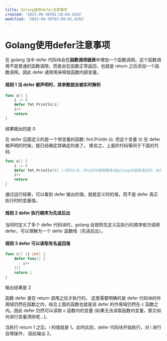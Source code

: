 ```yaml
---
title: Golang使用defer注意事项
created: '2023-09-30T01:26:04.426Z'
modified: '2023-09-30T02:09:01.429Z'
---
```


# Golang使用defer注意事项

在 golang 当中 defer 代码块会在**函数调用链表**中增加一个函数调用。这个函数调用不是普通的函数调用，而是会在函数正常返回，也就是 return 之后添加一个函数调用。因此 defer 通常用来释放函数内部变量。

#### 规则 1 当 defer 被声明时，其参数就会被实时解析
```go
func a() {
	i := 0
	defer fmt.Println(i)
	i++
	return
}
```
结果输出的是 0

在 defer 后面定义的是一个带变量的函数: fmt.Println (i). 但这个变量 (i) 在 defer 被声明的时候，就已经确定其确定的值了。 换言之，上面的代码等同于下面的代码:
```go
func a() {
	i := 0
	defer fmt.Println(0) //因为i=0，所以此时就明确告诉golang在程序退出时，执行输出0的操作
	i++
	return
}
```
通过运行结果，可以看到 defer 输出的值，就是定义时的值，而不是 defer 真正执行时的变量值。

#### 规则 2 defer 执行顺序为先进后出
当同时定义了多个 defer 代码块时，golang 会按照先定义后执行的顺序依次调用 defer，可以理解为一个 defer 函数栈（先进后出）。

#### 规则 3 defer 可以读取有名返回值
```go
func c() (i int) {
	defer func() { 
		i++ 
	}()
	return 1
}
```
输出结果是 2

函数 defer 是在 return 调用之后才执行的。 这里需要明确的是 defer 代码块的作用域仍然在函数之内，结合上面的函数也就是说 defer 的作用域仍然在 c 函数之内。因此 defer 仍然可以读取 c 函数内的变量 (如果无法读取函数内变量，那又如何进行变量清除呢...)。

当执行 return 1 之后，i 的值就是 1。此时此刻，defer 代码块开始执行，对 i 进行自增操作， 因此输出 2。

